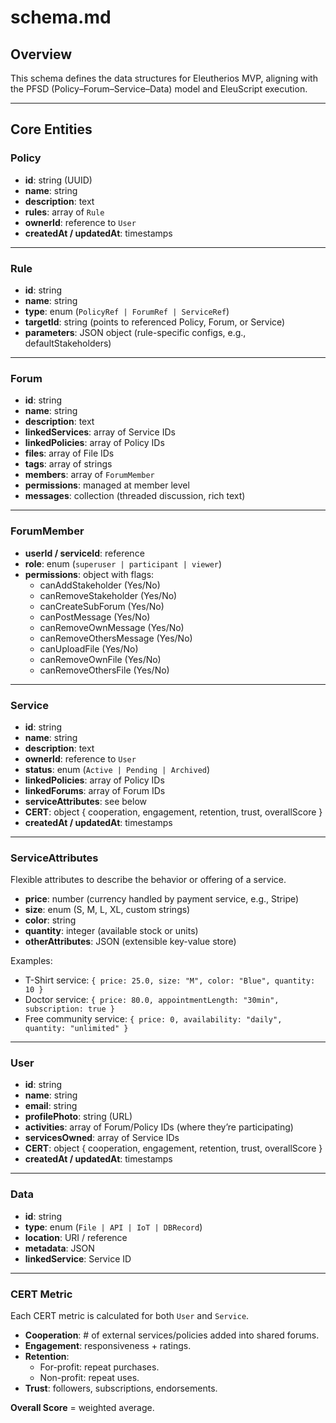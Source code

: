 # schema.md

## Overview
This schema defines the data structures for Eleutherios MVP, aligning with the PFSD (Policy–Forum–Service–Data) model and EleuScript execution.

---

## Core Entities

### Policy
- **id**: string (UUID)  
- **name**: string  
- **description**: text  
- **rules**: array of `Rule`  
- **ownerId**: reference to `User`  
- **createdAt / updatedAt**: timestamps  

---

### Rule
- **id**: string  
- **name**: string  
- **type**: enum (`PolicyRef | ForumRef | ServiceRef`)  
- **targetId**: string (points to referenced Policy, Forum, or Service)  
- **parameters**: JSON object (rule-specific configs, e.g., defaultStakeholders)  

---

### Forum
- **id**: string  
- **name**: string  
- **description**: text  
- **linkedServices**: array of Service IDs  
- **linkedPolicies**: array of Policy IDs  
- **files**: array of File IDs  
- **tags**: array of strings  
- **members**: array of `ForumMember`  
- **permissions**: managed at member level  
- **messages**: collection (threaded discussion, rich text)  

---

### ForumMember
- **userId / serviceId**: reference  
- **role**: enum (`superuser | participant | viewer`)  
- **permissions**: object with flags:
  - canAddStakeholder (Yes/No)  
  - canRemoveStakeholder (Yes/No)  
  - canCreateSubForum (Yes/No)  
  - canPostMessage (Yes/No)  
  - canRemoveOwnMessage (Yes/No)  
  - canRemoveOthersMessage (Yes/No)  
  - canUploadFile (Yes/No)  
  - canRemoveOwnFile (Yes/No)  
  - canRemoveOthersFile (Yes/No)  

---

### Service
- **id**: string  
- **name**: string  
- **description**: text  
- **ownerId**: reference to `User`  
- **status**: enum (`Active | Pending | Archived`)  
- **linkedPolicies**: array of Policy IDs  
- **linkedForums**: array of Forum IDs  
- **serviceAttributes**: see below  
- **CERT**: object { cooperation, engagement, retention, trust, overallScore }  
- **createdAt / updatedAt**: timestamps  

---

### ServiceAttributes
Flexible attributes to describe the behavior or offering of a service.  
- **price**: number (currency handled by payment service, e.g., Stripe)  
- **size**: enum (S, M, L, XL, custom strings)  
- **color**: string  
- **quantity**: integer (available stock or units)  
- **otherAttributes**: JSON (extensible key-value store)  

Examples:  
- T-Shirt service: `{ price: 25.0, size: "M", color: "Blue", quantity: 10 }`  
- Doctor service: `{ price: 80.0, appointmentLength: "30min", subscription: true }`  
- Free community service: `{ price: 0, availability: "daily", quantity: "unlimited" }`  

---

### User
- **id**: string  
- **name**: string  
- **email**: string  
- **profilePhoto**: string (URL)  
- **activities**: array of Forum/Policy IDs (where they’re participating)  
- **servicesOwned**: array of Service IDs  
- **CERT**: object { cooperation, engagement, retention, trust, overallScore }  
- **createdAt / updatedAt**: timestamps  

---

### Data
- **id**: string  
- **type**: enum (`File | API | IoT | DBRecord`)  
- **location**: URI / reference  
- **metadata**: JSON  
- **linkedService**: Service ID  

---

### CERT Metric
Each CERT metric is calculated for both `User` and `Service`.  

- **Cooperation**: # of external services/policies added into shared forums.  
- **Engagement**: responsiveness + ratings.  
- **Retention**:  
  - For-profit: repeat purchases.  
  - Non-profit: repeat uses.  
- **Trust**: followers, subscriptions, endorsements.  

**Overall Score** = weighted average.  
